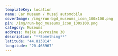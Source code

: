 ```yaml
---
templateKey: location
name: Car Museum / Muzej automobila
coverImage: /img/run-bgd_museums_icon_100x100.png
pin: /img/run-bgd_museums_icon_100x100.png
category: Museums
address: Majke Jevrosime 30
description: "**Something**"
latitude: "44.813814"
longitude: "20.465967"
---
```

